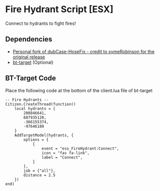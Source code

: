 # Fire Hydrant Script [ESX]
Connect to hydrants to fight fires!

## Dependencies
- [Personal fork of dubCase-HoseFix - credit to symeRobinson for the original release](https://github.com/Abel-Gaming/dubCase-HoseFix)
- [bt-target](https://github.com/brentN5/bt-target) (Optional)

## BT-Target Code
Place the following code at the bottom of the client.lua file of bt-target
```
-- Fire Hydrants --
Citizen.CreateThread(function()
	local hydrants = {
        200846641,
		687935120,
		-366155374,
		-97646180
    }
    AddTargetModel(hydrants, {
        options = {
            {
                event = "esx_FireHydrant:Connect",
                icon = "fas fa-link",
                label = "Connect",
            }
        },
        job = {"all"},
        distance = 2.5
    })
end)
```
